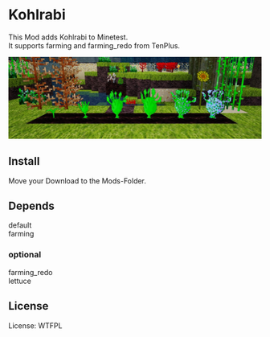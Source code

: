 # Kohlrabi


This Mod adds Kohlrabi to Minetest.<br>
It supports farming and farming_redo from TenPlus.

![Screenshot 1](textures/kohlrabi_screenshot.jpg)

## Install

Move your Download to the Mods-Folder.

## Depends

default<br>
farming<br>

### optional
farming_redo<br>
lettuce<br>

## License

License: WTFPL



